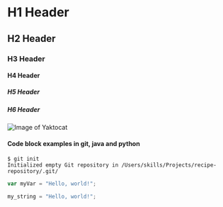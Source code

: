 # H1 Header
## H2 Header
### H3 Header
#### H4 Header
##### H5 Header
##### H6 Header


![Image of Yaktocat](https://octodex.github.com/images/yaktocat.png)


#### Code block examples in git, java and python
```
$ git init
Initialized empty Git repository in /Users/skills/Projects/recipe-repository/.git/
```


``` javascript
var myVar = "Hello, world!";
```

``` python
my_string = "Hello, world!";
```
